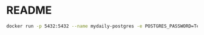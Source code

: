 # README

```bash
docker run -p 5432:5432 --name mydaily-postgres -e POSTGRES_PASSWORD=Testtest1\! -d postgres -p 5432
```